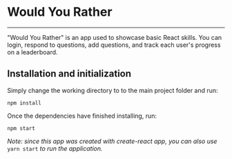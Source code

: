 # Would You Rather

---

"Would You Rather" is an app used to showcase basic React skills. You can login, respond to questions, add questions, and track each user's progress on a leaderboard.

## Installation and initialization

Simply change the working directory to to the main project folder and run:

`npm install`

Once the dependencies have finished installing, run:

`npm start`

_Note: since this app was created with create-react app, you can also use_ `yarn start` _to run the application._
